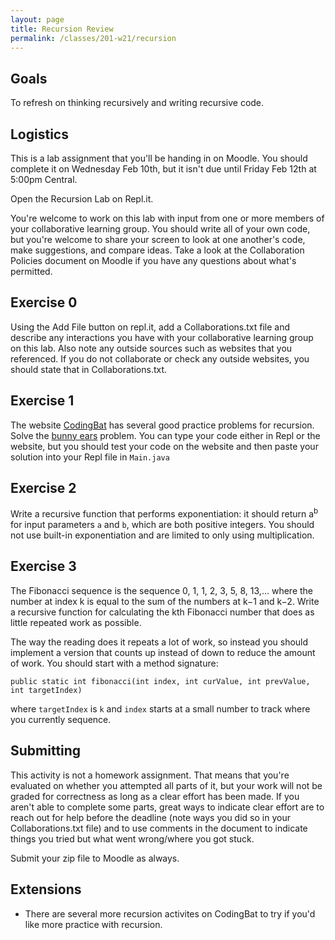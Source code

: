 ```yaml
---
layout: page
title: Recursion Review
permalink: /classes/201-w21/recursion
---
```


## Goals
To refresh on thinking recursively and writing recursive code.

## Logistics
This is a lab assignment that you'll be handing in on Moodle. You should complete it on Wednesday Feb 10th, but it isn't due until Friday Feb 12th at 5:00pm Central.

Open the Recursion Lab on Repl.it.

You're welcome to work on this lab with input from one or more members of your collaborative learning group. You should write all of your own code, but you're welcome to share your screen to look at one another's code, make suggestions, and compare ideas. Take a look at the Collaboration Policies document on Moodle if you have any questions about what's permitted.

## Exercise 0
Using the Add File button on repl.it, add a Collaborations.txt file and describe any interactions you have with your collaborative learning group on this lab. Also note any outside sources such as websites that you referenced. If you do not collaborate or check any outside websites, you should state that in Collaborations.txt.

## Exercise 1
The website [CodingBat](https://codingbat.com/) has several good practice problems for recursion. Solve the [bunny ears](https://codingbat.com/prob/p107330) problem. You can type your code either in Repl or the website, but you should test your code on the website and then paste your solution into your Repl file in `Main.java`

## Exercise 2
Write a recursive function that performs exponentiation: it should return a<sup>b</sup> for input parameters `a` and `b`, which are both positive integers. You should not use built-in exponentiation and are limited to only using multiplication.

## Exercise 3
The Fibonacci sequence is the sequence 0, 1, 1, 2, 3, 5, 8, 13,... where the number at index k is equal to the sum of the numbers at k−1 and k−2. Write a recursive function for calculating the kth Fibonacci number that does as little repeated work as possible.

The way the reading does it repeats a lot of work, so instead you should implement a version that counts up instead of down to reduce the amount of work. You should start with a method signature:
```
public static int fibonacci(int index, int curValue, int prevValue, int targetIndex)
```

where `targetIndex` is `k` and `index` starts at a small number to track where you currently sequence.

## Submitting
This activity is not a homework assignment. That means that you're evaluated on whether you attempted all parts of it, but your work will not be graded for correctness as long as a clear effort has been made. If you aren't able to complete some parts, great ways to indicate clear effort are to reach out for help before the deadline (note ways you did so in your Collaborations.txt file) and to use comments in the document to indicate things you tried but what went wrong/where you got stuck. 

Submit your zip file to Moodle as always.

## Extensions
* There are several more recursion activites on CodingBat to try if you'd like more practice with recursion.